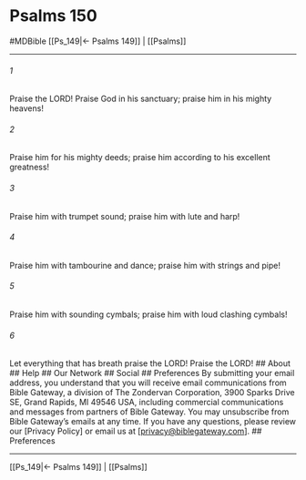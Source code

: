 # Psalms 150
#MDBible
[[Ps_149|← Psalms 149]] | [[Psalms]]

***


###### 1 
Praise the LORD! Praise God in his sanctuary; praise him in his mighty heavens! 

###### 2 
Praise him for his mighty deeds; praise him according to his excellent greatness! 

###### 3 
Praise him with trumpet sound; praise him with lute and harp! 

###### 4 
Praise him with tambourine and dance; praise him with strings and pipe! 

###### 5 
Praise him with sounding cymbals; praise him with loud clashing cymbals! 

###### 6 
Let everything that has breath praise the LORD! Praise the LORD! ## About ## Help ## Our Network ## Social ## Preferences By submitting your email address, you understand that you will receive email communications from Bible Gateway, a division of The Zondervan Corporation, 3900 Sparks Drive SE, Grand Rapids, MI 49546 USA, including commercial communications and messages from partners of Bible Gateway. You may unsubscribe from Bible Gateway&rsquo;s emails at any time. If you have any questions, please review our [Privacy Policy] or email us at [privacy@biblegateway.com]. ## Preferences

***

[[Ps_149|← Psalms 149]] | [[Psalms]]
